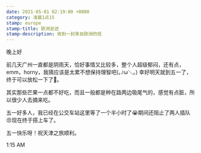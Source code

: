 ```yaml
---
date: 2021-05-01 02:19:00 +0800
category: 凌晨1点15
stamp: europe
stamp-title: 欧洲足迹
stamp-description: 收到一封来自欧洲的信
---
```


<p>
晚上好

前几天广州一直都是阴雨天，恰好事情又比较多，整个人超级郁闷，还有点，emm，horny，我猜应该是太累不想保持理智吧(｡ﾉω＼｡) 幸好明天就到五一了，终于可以放松一下了🥳。

其实那些芒果一点都不好吃，而且一般都是种在路两边吸尾气的，感觉有点脏，所以很少人去摘来吃。

五一好多人，我已经在公交车站这里等了一个半小时了😭期间还阻止了两人插队😠现在终于搭上车了。


五一快乐呀！祝天津之旅顺利。

1:15 AM
</p>